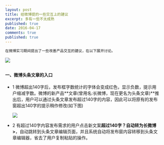```yaml
---
layout: post
title: 给微博提的一些交互上的建议
excerpt: 多有一些不太成熟
published: true
date: 2016-04-17
comments: true
published: true
---
```

```html
在微博实习期间提出了一些改善产品交互的建议，在以下展开讨论。
```

![](http://img.vinechen.com/%E4%B8%8D%E6%88%90%E7%86%9F%E7%9A%84%E5%B0%8F%E5%BB%BA%E8%AE%AE.jpg)

## 

#### 一、微博头条文章的入口
* 1 微博超出140字后，发布框字数统计的字体会变成红色，显示负数，提示用户缩减字数。微博的新产品**文章(曾用名:长微博，现在更名为头条文章)**推出后，用户可以通过头条文章发布超过140字的内容，因此可以将原有的发布窗超出140字的提示稍作修改(如下图)

  ![](http://ww2.sinaimg.cn/mw690/75a8adb7jw1eu3xgqlrunj20hs0vkwkr.jpg)

* 2 有超过140字内容发布需求的用户点击新文案**超过140字？自动转为长微博>**，自动跳转到头条文章编辑页面，并且系统自动将发布窗内容转移到头条文章编辑器，省去了用户复制粘贴的操作。


